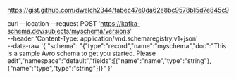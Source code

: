 https://gist.github.com/dwelch2344/fabec47e0da62e8bc9578b15d7e845c9


curl --location --request POST 'https://kafka-schema.dev/subjects/myschema/versions' \
--header 'Content-Type: application/vnd.schemaregistry.v1+json' \
--data-raw '{
    "schema": "{\"type\":\"record\",\"name\":\"myschema\",\"doc\":\"This is a sample Avro schema to get you started. Please edit\",\"namespace\":\"default\",\"fields\":[{\"name\":\"name\",\"type\":\"string\"},{\"name\":\"type\",\"type\":\"string\"}]}"
}'